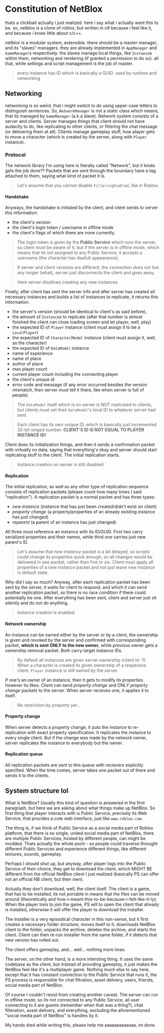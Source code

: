 # Constitution of NetBlox

thats a clickbait actually i just realized. here i say what i actually want this to be. so, 
netblox is a clone of roblox, but written in c# because i feel like it, and because i know 
little about c/c++.

netblox is a modular system, extensible. there should be a master manager, and its "slaves"
managers. they are already implemented in `AppManager` and `GameManager`s respectively. the
slaves manage local things, like `Instance`s within them, networking and rendering (if granted
a permission to do so). all that, while settings and script management is the job of master.

> every instance has ID which is basically a GUID. used by runtime and networking

## Networking

networking is so weird, that i might switch to do using upper-case letters to distinguish
sentences. So, `NetworkManager` is not a static class which means, that its managed by
`GameManager` (a.k.a slave). Network system consists of a server and clients. Server manages
things that client should not have audacity to do, like replicating to other clients, or
filtering the chat message (or delivering them at all). Clients manage gameplay stuff, how
player gets to move a character (which is created by the server, along with `Player` instance).

### Protocol

The network library I'm using here is literally called "Network", but it kinda gets the job 
done?? Packets that are sent through the boundary have a tag attached to them, saying what
kind of packet it is. 

> Let's assume that you cannot disable `FilteringEnabled`, like in Roblox.

#### Handshake

Anyways, the handshake is initiated by the client, and client sends to server this 
information:

- the client's version
- the client's login token / username in offline mode
- the client's flags of which there are none currently.

> The login token is given by the <b>Public Service</b> which runs the server, so client must be
aware of it, but if the server is in offline mode, which means that its not assigned to any
Public Service, it accepts a username (the character has deafult appearance). 

> If server and client versions are different, the connection does not live any longer (what), 
server just disconnects the client and goes away.

> Here server disallows creating any new instances.

Finally, after client has sent the server info and after server has created all necessary 
instances and builds a list of instances to replicate, it returns this information:

- the server's version (should be identical to client's as said before),
- the amount of `Instance`s to replicate (after that number is almost finished the client can 
close loading screen and let player, well, play)
- the expected ID of `Player` instance (client must assign it to be a `LocalPlayer`)
- the expected ID of `Character`/`Model` instance (client must assign it, well, as the character)
- the expected ID of `DataModel` instance
- name of experience
- name of place
- author of place
- max player count
- current player count including the connecting player
- the client's unique id
- error code and message (if any error occurred besides the version mismatch, then server
must tell it there, like when server is full of people)

> The `DataModel` itself which is on server is NOT replicated to clients, but clients must
set their `DataModel`'s local ID to whatever server had sent.

> Each client has its own unique ID, which is basically just incremented 32-bit singed number.
<b>CLIENT'S ID IS NOT EQUAL TO PLAYER INSTANCE ID!</b>

Client does its initialization things, and then it sends a confirmation packet with virtually
no data, saying that everything's okay and server should start replicating stuff to the client. 
The initial replication starts.

> Instance creation on server is still disabled.

#### Replication

The initial replication, as well as any other type of replication sequence consists of replication
packets (please count how many times I said "replication"). A replication packet is a normal
packet and has three types:

- *new instance* (instance that has just been created/didn't exist on client)
- *property change* (a property/properties of an already existing instance has just changed) 
- *reparent* (a parent of an instance has just changed)

All three must reference an instance with its ID/GUID. First two carry serialized properties
and their names, while third one carries just new parent's ID.

> Let's assume that *new instance* packet is a bit delayed, so scripts could change its
properties quick enough, so all changes would be delivered in one packet, rather than five or 
six. Client must apply all properties of a *new instance* packet and not just leave new instance
in default state.

Why did I say so much? Anyway, after each replication packet has been sent by the server, it
waits for client to respond, and which it can send another replication packet, so there is no
race condition if there could potentially be one. After everything has been sent, client and
server just sit silently and do not do anything.

> Instance creation is enabled.

#### Network ownership

An instance can be owned either by the server or by a client, the ownership is given and revoked
by the server and confirmed with corresponding packet, <b>which is sent ONLY to the new
owner</b>, while previous owner gets a ownership removal packet. Both carry target instance IDs.

> By default all instances are given server ownership (client id -1). When a character is
created its given ownership of a respective client. `Player` instance is still owned by the
server.

If one's an owner of an instance, then it gets to modify its properties however its likes.
Client can send *property change* and ONLY *property change* packets to the server. When
server recieves one, it applies it to itself.

> No restriction by property yet...

#### Property change

When server detects a property change, it puts the instance to re-replication with exact
property specification. It replicates the instance to every single client. But if the change
was made by the network owner, server replicates the instance to everybody but the owner.

#### Replication queue

All replication packets are sent to this queue with recievers explicitly specified. When the time
comes, server takes one packet out of there and sends it to the clients.

## System structure lol

What is NetBlox? Usually this kind of question is answered in the first paragraph, but here we
are asking about what things make up NetBlox. So first thing that player interacts with is
Public Service, precisely its Web Service, that provides a cute web interface, just like
`www.roblox.com`. 

The thing is, if we think of Public Service as a social media part of Roblox
platform, that there is no single, united social media part of NetBlox, there are multiple
Public Services, hosted by different people, can might be modded. Thats actually the whole
point - so people could traverse throught different Public Services and experience different
things, like different textures, sounds, gameplay.

Perhaps I should shut up, but anyway, after player logs into the Public Service of their choice,
they get to download the client, which MIGHT BE different from the official NetBlox client I
just realized (basically PS can offer not an official NB client, but their own).

Actually they don't download, well, the client itself. The client is a game, that has to be
installed, its not portable in means that the files can be moved around (theoretically and
how-i-meant-this-to-be-because-i-felt-like-it-ly). When the player treis to join the game, PS
will to open the client that already is installed, otherwise it will offer the player to
download the installer.

The installer is a very episodical character in this non-sense, but it first creates a necessary
folder structure, moves itself to it, downloads NetBlox client to the folder, unpacks the archive,
deletes the archive, and starts the client. Client can then re-run installer from the same folder,
if it detects that new version has rolled out.

The client offers gameplay, and... well... nothing more lmao.

The server, on the other hand, is a more intersting thing. It uses the same codebase as the
client, but instead of providing gameplay, it just makes the NetBlox feel like it's a multiplayer
game. Nothing much else to say here, except that it has constant connection to the Public Service
that runs it, the PS process is responsible for chat filtration, asset delivery, users, friends,
social media part of NetBlox.

Of course I couldn't resist from creating another caveat. The server can run in offline mode,
so its not connected to any Public Service, all user connecting to it are guests (remember when
that was a thing?), chat filteration, asset delivery, and everything, excluding the aforementioned
"social media part of NetBlox" is handles by it.

My hands died while writing this, please help me aaaaaaaaaaaaa, im done.